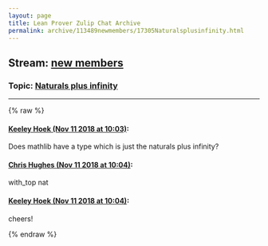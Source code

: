 ```yaml
---
layout: page
title: Lean Prover Zulip Chat Archive 
permalink: archive/113489newmembers/17305Naturalsplusinfinity.html
---
```


## Stream: [new members](index.html)
### Topic: [Naturals plus infinity](17305Naturalsplusinfinity.html)

---


{% raw %}
#### [ Keeley Hoek (Nov 11 2018 at 10:03)](https://leanprover.zulipchat.com/#narrow/stream/113489-new%20members/topic/Naturals%20plus%20infinity/near/147469953):
Does mathlib have a type which is just the naturals plus infinity?

#### [ Chris Hughes (Nov 11 2018 at 10:04)](https://leanprover.zulipchat.com/#narrow/stream/113489-new%20members/topic/Naturals%20plus%20infinity/near/147469997):
with_top nat

#### [ Keeley Hoek (Nov 11 2018 at 10:04)](https://leanprover.zulipchat.com/#narrow/stream/113489-new%20members/topic/Naturals%20plus%20infinity/near/147469999):
cheers!


{% endraw %}
